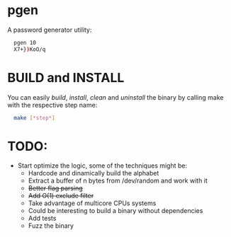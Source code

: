 # pgen
A password generator utility:
```bash
  pgen 10
  X7+})KoO/q
```
# BUILD and INSTALL
You can easily *build*, *install*, *clean* and *uninstall* the binary by calling make with the respective step name:
```bash
  make [*step*]
```

# TODO:
- Start optimize the logic, some of the techniques might be:
    - Hardcode and dinamically build the alphabet
    - Extract a buffer of n bytes from /dev/random and work with it
    - ~~Better flag parsing~~
    - ~~Add O(1) exclude filter~~
    - Take advantage of multicore CPUs systems
    - Could be interesting to build a binary without dependencies
    - Add tests
    - Fuzz the binary
